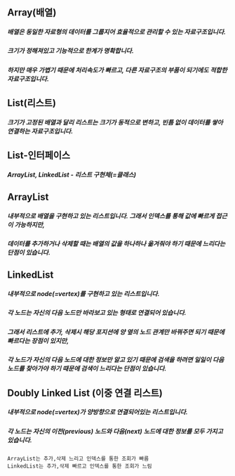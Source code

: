 ## Array(배열)

##### 배열은 동일한 자료형의 데이터를 그룹지어 효율적으로 관리할 수 있는 자료구조입니다.   
##### 크기가 정해져있고 기능적으로 한계가 명확합니다.   
##### 하지만 매우 가볍기 때문에 처리속도가 빠르고, 다른 자료구조의 부품이 되기에도 적합한 자료구조입니다.   
      
## List(리스트)   
 
##### 크기가 고정된 배열과 달리 리스트는 크기가 동적으로 변하고, 빈틈 없이 데이터를 쌓아 연결하는 자료구조입니다.
   
## List-인터페이스   
##### ArrayList, LinkedList - 리스트 구현체(=클래스)
   
## ArrayList   
##### 내부적으로 배열을 구현하고 있는 리스트입니다. 그래서 인덱스를 통해 값에 빠르게 접근이 가능하지만,   
##### 데이터를 추가하거나 삭제할 때는 배열의 값을 하나하나 옮겨줘야 하기 때문에 느리다는 단점이 있습니다.
   
## LinkedList   
##### 내부적으로 node(=vertex)를 구현하고 있는 리스트입니다.   
##### 각 노드는 자신의 다음 노드만 바라보고 있는 형태로 연결되어 있습니다.   
##### 그래서 리스트에 추가, 삭제시 해당 포지션에 양 옆의 노드 관계만 바꿔주면 되기 때문에 빠르다는 장점이 있지만,   
##### 각 노드가 자신의 다음 노드에 대한 정보만 알고 있기 때문에 검색을 하려면 일일이 다음 노드를 찾아가야 하기 때문에 검색이 느리다는 단점이 있습니다.
   
## Doubly Linked List (이중 연결 리스트)   
##### 내부적으로 node(=vertex)가 양방향으로 연결되어있는 리스트입니다.   
##### 각 노드는 자신의 이전(previous) 노드와 다음(next) 노드에 대한 정보를 모두 가지고 있습니다.   

```
ArrayList는 추가,삭제 느리고 인덱스를 통한 조회가 빠름   
LinkedList는 추가,삭제 빠르고 인덱스를 통한 조회가 느림
```
